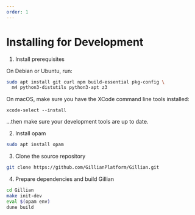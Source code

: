 ```yaml
---
order: 1
---
```


# Installing for Development

1. Install prerequisites
   
  On Debian or Ubuntu, run:
  ```bash
  sudo apt install git curl npm build-essential pkg-config \
    m4 python3-distutils python3-apt z3
  ```

  On macOS, make sure you have the XCode command line tools installed:
  ```
  xcode-select --install
  ```
  ...then make sure your development tools are up to date.

2. Install opam

  ```bash
  sudo apt install opam
  ```

3. Clone the source repository

  ```bash
  git clone https://github.com/GillianPlatform/Gillian.git
  ```

4. Prepare dependencies and build Gillian

  ```bash
  cd Gillian
  make init-dev
  eval $(opam env)
  dune build
